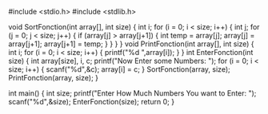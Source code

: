 #include <stdio.h>
#include <stdlib.h>

void SortFonction(int array[], int size)
{
    int i;
    for (i = 0; i < size; i++)
    {
        int j;
        for (j = 0; j < size; j++)
        {
            if (array[j] > array[j+1])
            {
                int temp = array[j];
                array[j] = array[j+1];
                array[j+1] = temp;
            }
        }
    }
}
void PrintFonction(int array[], int size)
{
    int i;
    for (i = 0; i < size; i++)
    {
        printf("%d  ",array[i]);
    }
}
int EnterFonction(int size)
{
    int array[size], i, c;
    printf("Now Enter some Numbers: ");
    for (i = 0; i < size; i++)
    {
        scanf("%d",&c);
        array[i] = c;
    }
    SortFonction(array, size);
    PrintFonction(array, size);
}

int main()
{
    int size;
    printf("Enter How Much Numbers You want to Enter: ");
    scanf("%d",&size);
    EnterFonction(size);
    return 0;
}

